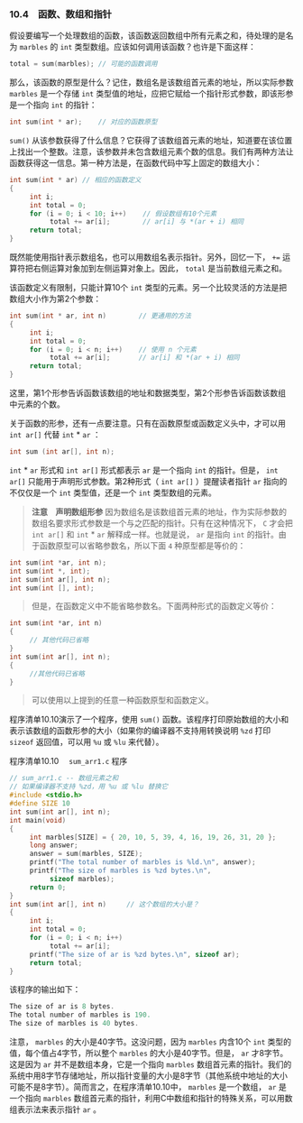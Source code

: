 ### 10.4　函数、数组和指针

假设要编写一个处理数组的函数，该函数返回数组中所有元素之和，待处理的是名为 `marbles` 的 `int` 类型数组。应该如何调用该函数？也许是下面这样：

```c
total = sum(marbles); // 可能的函数调用
```

那么，该函数的原型是什么？记住，数组名是该数组首元素的地址，所以实际参数 `marbles` 是一个存储 `int` 类型值的地址，应把它赋给一个指针形式参数，即该形参是一个指向 `int` 的指针：

```c
int sum(int * ar);    // 对应的函数原型
```

`sum()` 从该参数获得了什么信息？它获得了该数组首元素的地址，知道要在该位置上找出一个整数。注意，该参数并未包含数组元素个数的信息。我们有两种方法让函数获得这一信息。第一种方法是，在函数代码中写上固定的数组大小：

```c
int sum(int * ar) // 相应的函数定义
{
     int i;
     int total = 0;
     for (i = 0; i < 10; i++)    // 假设数组有10个元素
          total += ar[i];        // ar[i] 与 *(ar + i) 相同
     return total;
}
```

既然能使用指针表示数组名，也可以用数组名表示指针。另外，回忆一下， `+=` 运算符把右侧运算对象加到左侧运算对象上。因此， `total` 是当前数组元素之和。

该函数定义有限制，只能计算10个 `int` 类型的元素。另一个比较灵活的方法是把数组大小作为第2个参数：

```c
int sum(int * ar, int n)        // 更通用的方法
{
     int i;
     int total = 0;
     for (i = 0; i < n; i++)    // 使用 n 个元素
          total += ar[i];       // ar[i] 和 *(ar + i) 相同
     return total;
}
```

这里，第1个形参告诉函数该数组的地址和数据类型，第2个形参告诉函数该数组中元素的个数。

关于函数的形参，还有一点要注意。只有在函数原型或函数定义头中，才可以用 `int ar[]` 代替 `int`  *  `ar` ：

```c
int sum (int ar[], int n);
```

`int`  * `ar` 形式和 `int ar[]` 形式都表示 `ar` 是一个指向 `int` 的指针。但是， `int ar[]` 只能用于声明形式参数。第2种形式（ `int ar[]` ）提醒读者指针 `ar` 指向的不仅仅是一个 `int` 类型值，还是一个 `int` 类型数组的元素。

> **注意　声明数组形参**
> 因为数组名是该数组首元素的地址，作为实际参数的数组名要求形式参数是一个与之匹配的指针。只有在这种情况下， `C` 才会把 `int ar[]` 和 `int`  *  `ar` 解释成一样。也就是说， `ar` 是指向 `int` 的指针。由于函数原型可以省略参数名，所以下面 `4` 种原型都是等价的：

```c
int sum(int *ar, int n);
int sum(int *, int);
int sum(int ar[], int n);
int sum(int [], int);
```

> 但是，在函数定义中不能省略参数名。下面两种形式的函数定义等价：

```c
int sum(int *ar, int n)
{
     // 其他代码已省略
}
int sum(int ar[], int n);
{
     //其他代码已省略
}
```

> 可以使用以上提到的任意一种函数原型和函数定义。

程序清单10.10演示了一个程序，使用 `sum()` 函数。该程序打印原始数组的大小和表示该数组的函数形参的大小（如果你的编译器不支持用转换说明 `%zd` 打印 `sizeof` 返回值，可以用 `%u` 或 `%lu` 来代替）。

程序清单10.10　 `sum_arr1.c` 程序

```c
// sum_arr1.c -- 数组元素之和
// 如果编译器不支持 %zd，用 %u 或 %lu 替换它
#include <stdio.h>
#define SIZE 10
int sum(int ar[], int n);
int main(void)
{
     int marbles[SIZE] = { 20, 10, 5, 39, 4, 16, 19, 26, 31, 20 };
     long answer;
     answer = sum(marbles, SIZE);
     printf("The total number of marbles is %ld.\n", answer);
     printf("The size of marbles is %zd bytes.\n",
          sizeof marbles);
     return 0;
}
int sum(int ar[], int n)     // 这个数组的大小是？
{
     int i;
     int total = 0;
     for (i = 0; i < n; i++)
          total += ar[i];
     printf("The size of ar is %zd bytes.\n", sizeof ar);
     return total;
}
```

该程序的输出如下：

```c
The size of ar is 8 bytes.
The total number of marbles is 190.
The size of marbles is 40 bytes.
```

注意， `marbles` 的大小是40字节。这没问题，因为 `marbles` 内含10个 `int` 类型的值，每个值占4字节，所以整个 `marbles` 的大小是40字节。但是， `ar` 才8字节。这是因为 `ar` 并不是数组本身，它是一个指向 `marbles` 数组首元素的指针。我们的系统中用8字节存储地址，所以指针变量的大小是8字节（其他系统中地址的大小可能不是8字节）。简而言之，在程序清单10.10中， `marbles` 是一个数组， `ar` 是一个指向 `marbles` 数组首元素的指针，利用C中数组和指针的特殊关系，可以用数组表示法来表示指针 `ar` 。

